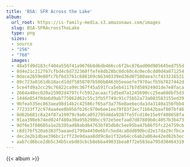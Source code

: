 ```yaml
---
title: 'BSA: SFR Across the Lake'
album:
  url_root: https://is-family-media.s3.amazonaws.com/images
  slug: BSA-SFRAcrossTheLake
  type: png
  sizes:
  - source
  - "256"
  - "768"
  images:
  - 48a5fd9d183cf404a556f41a9676b8d6db466cc6f2bc876ad00d985645ed755d
  - 0d4e21c212f67cfbd4c6d732360ffefe8db28bc8dc60c4c0ec0cdd0d4a871254
  - 0dace2659e80fc7bf6d3761c688169c66340339ed36d07580aea7cf433216531
  - 09c723a0161db18acd1ddf5858707b506b8463b5eeaefe7970acfb5b7827442d
  - 5ce4fd9a2cc29c76822ca99c367f45a591fca5eb4117b7d589249d1de7e8faca
  - 2664a48ec020a15902d4797cfc5912acaacf1d5ed7a1245690cc25ea688bf5d3
  - 1446e854f0de6d9ab775062d62c55c3fb5f749c91c75b52a73a083583155ed39
  - 9bfea535ec863aea98d14b2c42586cf65af3a776e8ae6ecda1da3140a156fbb4
  - 772333f72c974aa4ee0b956fb26c970e6ee1ee79f83f2ec71bb42baaf807bf46
  - 8d62b681c8a24f87a19979c9a0ca05270548da9287fe5fcd10e15e9f408658fa
  - 91aa390eb74ed024f480a30a95b290bcc972e5eefaa07d87889b8c4057b3b473
  - 9df6e3f08605a1e2b395ad88abd64763bf85db8c5ee95ba47b86f5fc224759cb
  - c8d176f520a6383f5aeaed1799a4450e6bfc5ed4ca8dd890bcd2e17da29cfbca
  - dec2e2b1dbae396bc1cff23e9daaa8dd9c8e1f32e64cc6ab2a064e42ed82b3ec
  - aab7cd6bce2db5c34b5cebd03cbcb8ebba49031bea8f72e583ea795d30464319
---
```

{{< album >}}
